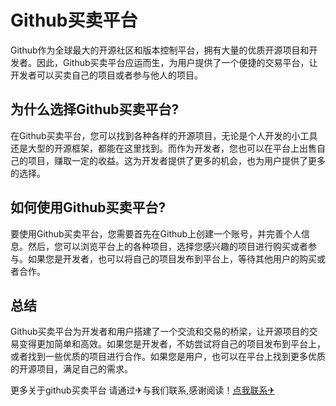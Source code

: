 # Github买卖平台

Github作为全球最大的开源社区和版本控制平台，拥有大量的优质开源项目和开发者。因此，Github买卖平台应运而生，为用户提供了一个便捷的交易平台，让开发者可以买卖自己的项目或者参与他人的项目。

## 为什么选择Github买卖平台?

在Github买卖平台，您可以找到各种各样的开源项目，无论是个人开发的小工具还是大型的开源框架，都能在这里找到。而作为开发者，您也可以在平台上出售自己的项目，赚取一定的收益。这为开发者提供了更多的机会，也为用户提供了更多的选择。

## 如何使用Github买卖平台?

要使用Github买卖平台，您需要首先在Github上创建一个账号，并完善个人信息。然后，您可以浏览平台上的各种项目，选择您感兴趣的项目进行购买或者参与。如果您是开发者，也可以将自己的项目发布到平台上，等待其他用户的购买或者合作。

## 总结

Github买卖平台为开发者和用户搭建了一个交流和交易的桥梁，让开源项目的交易变得更加简单和高效。如果您是开发者，不妨尝试将自己的项目发布到平台上，或者找到一些优质的项目进行合作。如果您是用户，也可以在平台上找到更多优质的开源项目，满足自己的需求。

更多关于github买卖平台 请通过✈与我们联系,感谢阅读！[点我联系✈](https://home.G208.com)